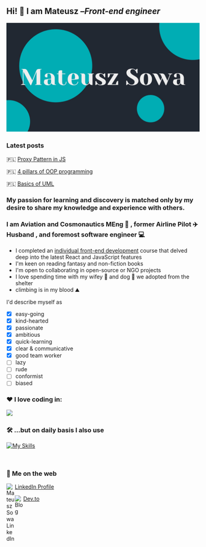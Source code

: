 
## Hi! :wave: I am Mateusz –*Front-end engineer*
![Mateusz Sowa](https://raw.githubusercontent.com/mateuszjansowa/mateuszjansowa/master/00ADB5.jpg)

### Latest posts
🇵🇱 [Proxy Pattern in JS](https://devmentor.pl/b/wzorzec-projektowy-proxy-pelnomocnik)

🇵🇱 [4 pillars of OOP programming](https://devmentor.pl/b/4-filary-programowania-obiektowego)

🇵🇱 [Basics of UML](https://devmentor.pl/b/podstawy-uml-diagramy-klas)


### My passion for learning and discovery is matched only by my desire to share my knowledge and experience with others.

### I am Aviation and Cosmonautics MEng :rocket: , former Airline Pilot :airplane:Husband , and foremost software engineer :computer:
- I completed an [individual front-end development](https://devmentor.pl/) course that delved deep into the latest React and JavaScript features
- I'm keen on reading fantasy and non-fiction books
- I'm open to collaborating in open-source or NGO projects
- I love spending time with my wifey :woman: and dog :dog: we adopted from the shelter 
- climbing is in my blood ⛰️

I'd describe myself as
- [x] easy-going
- [x] kind-hearted
- [x] passionate
- [x] ambitious
- [x] quick-learning
- [x] clear & communicative
- [x] good team worker
- [ ] lazy
- [ ] rude
- [ ] conformist
- [ ] biased

### :heart: I love coding in:
<img src="https://github-readme-stats.vercel.app/api/top-langs?username=mateuszjansowa&layout=compact"/>
<br/>

### 🛠️ ...but on daily basis I also use

[![My Skills](https://skillicons.dev/icons?i=html,css,sass,js,ts,react,redux,materialui,md,webpack,git,vscode,figma,wordpress)](https://skillicons.dev)

<br />

### :blue_heart:  Me on the web

[LinkedIn Profile <img align="left" alt="Mateusz Sowa LinkedIn" width="22px" src="https://cdn.jsdelivr.net/npm/simple-icons@v3/icons/linkedin.svg" />][linkedin]

[Dev.to <img align="left" alt="Blog" width="22px" src="https://friconix.com/png/fi-swluxx-dev-to.png"/>][dev.to] 
 
<br/>

[linkedin]: https://www.linkedin.com/in/mateusz-sowa-720a721a8/
[dev.to]: https://dev.to/mateuszjansowa/pair-programming-a-start-guide-for-newbies-4k7c
